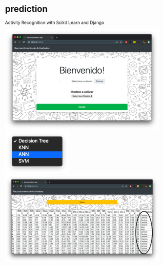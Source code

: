 # prediction

Activity Recognition with Scikit Learn and Django

<img src=https://github.com/h4roldov/prediction/blob/master/web1.png>

<img src=https://github.com/h4roldov/prediction/blob/master/web3.png>

<img src=https://github.com/h4roldov/prediction/blob/master/web2.png>
